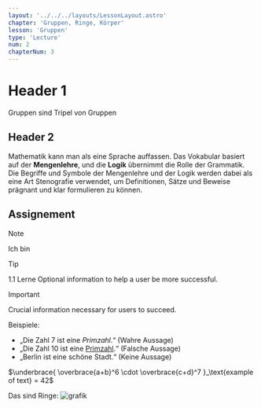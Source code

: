 ```yaml
---
layout: '../../../layouts/LessonLayout.astro'
chapter: 'Gruppen, Ringe, Körper'
lesson: 'Gruppen'
type: 'Lecture'
num: 2
chapterNum: 3
---
```


# Header 1

Gruppen sind Tripel von Gruppen

## Header 2

Mathematik kann man als eine Sprache auffassen. Das Vokabular basiert auf der **Mengenlehre**, und die **Logik** übernimmt die Rolle der Grammatik. Die Begriffe und Symbole der Mengenlehre und der Logik werden dabei als eine Art Stenografie verwendet, um Definitionen, Sätze und Beweise prägnant und klar formulieren zu können.

## Assignement

> [!NOTE]
> Ich bin

> [!TIP]
> 1.1 Lerne
> Optional information to help a user be more successful.

> [!IMPORTANT]  
> Crucial information necessary for users to succeed.

Beispiele:

- „Die Zahl 7 ist eine _Primzahl_.“ (Wahre Aussage)
- „Die Zahl 10 ist eine <u>Primzahl</u>.“ (Falsche Aussage)
- „Berlin ist eine schöne Stadt.“ (Keine Aussage)

$\underbrace{
\overbrace{a+b}^6 \cdot \overbrace{c+d}^7
}_\text{example of text} = 42$

Das sind Ringe:
![grafik](https://github.com/user-attachments/assets/a39df5f8-1730-4ab1-8db5-0cb4974a8373)
